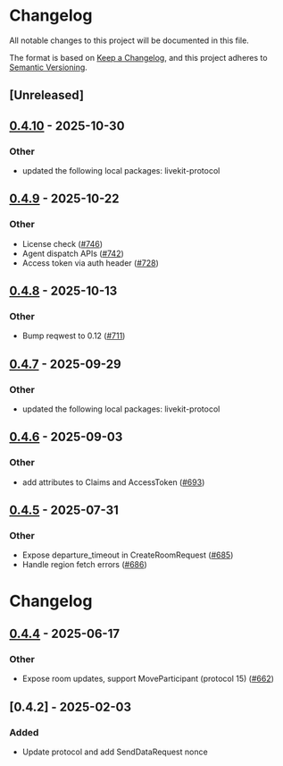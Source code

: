 # Changelog

All notable changes to this project will be documented in this file.

The format is based on [Keep a Changelog](https://keepachangelog.com/en/1.0.0/),
and this project adheres to [Semantic Versioning](https://semver.org/spec/v2.0.0.html).

## [Unreleased]

## [0.4.10](https://github.com/livekit/rust-sdks/compare/rust-sdks/livekit-api@0.4.9...rust-sdks/livekit-api@0.4.10) - 2025-10-30

### Other

- updated the following local packages: livekit-protocol

## [0.4.9](https://github.com/livekit/rust-sdks/compare/rust-sdks/livekit-api@0.4.8...rust-sdks/livekit-api@0.4.9) - 2025-10-22

### Other

- License check ([#746](https://github.com/livekit/rust-sdks/pull/746))
- Agent dispatch APIs ([#742](https://github.com/livekit/rust-sdks/pull/742))
- Access token via auth header ([#728](https://github.com/livekit/rust-sdks/pull/728))

## [0.4.8](https://github.com/livekit/rust-sdks/compare/rust-sdks/livekit-api@0.4.7...rust-sdks/livekit-api@0.4.8) - 2025-10-13

### Other

- Bump reqwest to 0.12 ([#711](https://github.com/livekit/rust-sdks/pull/711))

## [0.4.7](https://github.com/livekit/rust-sdks/compare/rust-sdks/livekit-api@0.4.6...rust-sdks/livekit-api@0.4.7) - 2025-09-29

### Other

- updated the following local packages: livekit-protocol

## [0.4.6](https://github.com/livekit/rust-sdks/compare/rust-sdks/livekit-api@0.4.5...rust-sdks/livekit-api@0.4.6) - 2025-09-03

### Other

- add attributes to Claims and AccessToken ([#693](https://github.com/livekit/rust-sdks/pull/693))

## [0.4.5](https://github.com/livekit/rust-sdks/compare/rust-sdks/livekit-api@0.4.4...rust-sdks/livekit-api@0.4.5) - 2025-07-31

### Other

- Expose departure_timeout in CreateRoomRequest ([#685](https://github.com/livekit/rust-sdks/pull/685))
- Handle region fetch errors ([#686](https://github.com/livekit/rust-sdks/pull/686))
# Changelog

## [0.4.4](https://github.com/livekit/rust-sdks/compare/rust-sdks/livekit-api@0.4.3...rust-sdks/livekit-api@0.4.4) - 2025-06-17

### Other

- Expose room updates, support MoveParticipant (protocol 15) ([#662](https://github.com/livekit/rust-sdks/pull/662))

## [0.4.2] - 2025-02-03

### Added

- Update protocol and add SendDataRequest nonce
